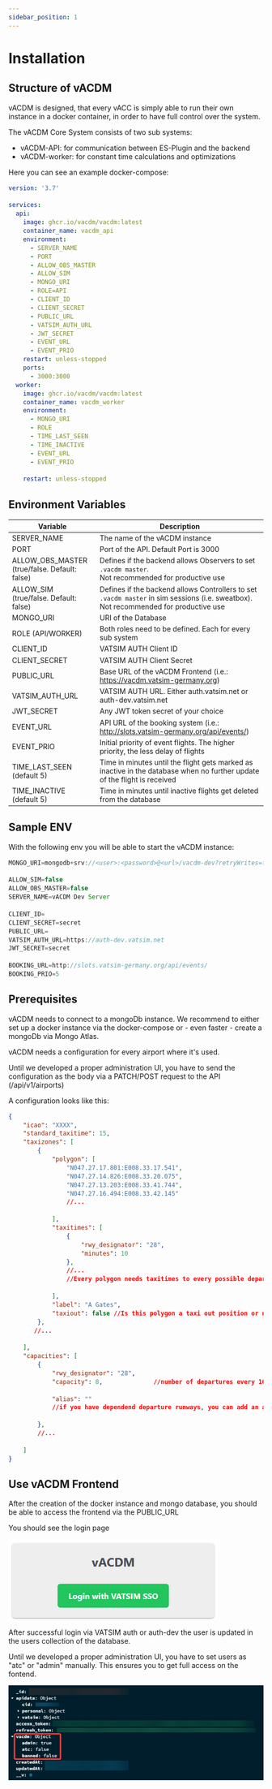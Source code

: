 ```yaml
---
sidebar_position: 1
---
```


# Installation

## Structure of vACDM

vACDM is designed, that every vACC is simply able to run their own instance in a docker container, in order to have full control over the system.

The vACDM Core System consists of two sub systems:

- vACDM-API: for communication between ES-Plugin and the backend
- vACDM-worker: for constant time calculations and optimizations

Here you can see an example docker-compose:

```yaml
version: '3.7'

services:
  api:
    image: ghcr.io/vacdm/vacdm:latest
    container_name: vacdm_api
    environment:
      - SERVER_NAME
      - PORT
      - ALLOW_OBS_MASTER
      - ALLOW_SIM
      - MONGO_URI
      - ROLE=API
      - CLIENT_ID
      - CLIENT_SECRET
      - PUBLIC_URL
      - VATSIM_AUTH_URL
      - JWT_SECRET
      - EVENT_URL
      - EVENT_PRIO
    restart: unless-stopped
    ports:
      - 3000:3000
  worker:
    image: ghcr.io/vacdm/vacdm:latest
    container_name: vacdm_worker
    environment:
      - MONGO_URI
      - ROLE
      - TIME_LAST_SEEN
      - TIME_INACTIVE
      - EVENT_URL
      - EVENT_PRIO

    restart: unless-stopped
```

## Environment Variables

| Variable                                            | Description                                                                                                                                         |
| --------------------------------------------------- | --------------------------------------------------------------------------------------------------------------------------------------------------- |
| SERVER_NAME                                         | The name of the vACDM instance                                                                                                                      |
| PORT                                                | Port of the API. Default Port is 3000                                                                                                               |
| ALLOW_OBS_MASTER <br />(true/false. Default: false) | Defines if the backend allows Observers to set `.vacdm master`.<br /> Not recommended for productive use                                    |
| ALLOW_SIM <br />(true/false. Default: false)        | Defines if the backend allows Controllers to set `.vacdm master` in sim sessions (i.e. sweatbox). <br /> Not recommended for productive use |
| MONGO_URI                                           | URI of the Database                                                                                                                                 |
| ROLE (API/WORKER)                                   | Both roles need to be defined. Each for every sub system                                                                                            |
| CLIENT_ID                                           | VATSIM AUTH Client ID                                                                                                                               |
| CLIENT_SECRET                                       | VATSIM AUTH Client Secret                                                                                                                           |
| PUBLIC_URL                                          | Base URL of the vACDM Frontend (i.e.: https://vacdm.vatsim-germany.org)                                                                             |
| VATSIM_AUTH_URL                                     | VATSIM AUTH URL. Either auth.vatsim.net or auth-dev.vatsim.net                                                                                      |
| JWT_SECRET                                          | Any JWT token secret of your choice                                                                                                                |
| EVENT_URL                                           | API URL of the booking system (i.e.: http://slots.vatsim-germany.org/api/events/)                                                                   |
| EVENT_PRIO                                          | Initial priority of event flights. The higher priority, the less delay of flights                                                                   |
| TIME_LAST_SEEN (default 5)                          | Time in minutes until the flight gets marked as inactive in the database when no further update of the flight is received                           |
| TIME_INACTIVE (default 5)                           | Time in minutes until inactive flights get deleted from the database                                                                                |

## Sample ENV

With the following env you will be able to start the vACDM instance:

```js
MONGO_URI=mongodb+srv://<user>:<password>@<url>/vacdm-dev?retryWrites=true&w=majority

ALLOW_SIM=false
ALLOW_OBS_MASTER=false
SERVER_NAME=vACDM Dev Server

CLIENT_ID=
CLIENT_SECRET=secret
PUBLIC_URL=
VATSIM_AUTH_URL=https://auth-dev.vatsim.net
JWT_SECRET=secret

BOOKING_URL=http://slots.vatsim-germany.org/api/events/
BOOKING_PRIO=5
```

## Prerequisites

vACDM needs to connect to a mongoDb instance. We recommend to either set up a docker instance via the docker-compose or - even faster - create a mongoDb via Mongo Atlas.

vACDM needs a configuration for every airport where it's used.

Until we developed a proper administration UI, you have to send the configuration as the body via a PATCH/POST request to the API (/api/v1/airports)

A configuration looks like this:

```json
{
    "icao": "XXXX",
    "standard_taxitime": 15,
    "taxizones": [
        {
            "polygon": [
                "N047.27.17.801:E008.33.17.541",
                "N047.27.14.826:E008.33.20.075",
                "N047.27.13.203:E008.33.41.744",
                "N047.27.16.494:E008.33.42.145"
                //...

            ],
            "taxitimes": [
                {
                    "rwy_designator": "28",
                    "minutes": 10
                },
                //...
                //Every polygon needs taxitimes to every possible departure runway

            ],
            "label": "A Gates",
            "taxiout": false //Is this polygon a taxi out position or not
        },
       //...

    ],
    "capacities": [
        {
            "rwy_designator": "28",
            "capacity": 8,              //number of departures every 10 minutes

            "alias": ""
            //if you have dependend departure runways, you can add an alias for them that vACDM counts both runways as one

        },
        //...

    ]
}
```

## Use vACDM Frontend

After the creation of the docker instance and mongo database, you should be able to access the frontend via the PUBLIC_URL

You should see the login page

![login](/img/login.png)

After successful login via VATSIM auth or auth-dev the user is updated in the users collection of the database.

Until we developed a proper administration UI, you have to set users as "atc" or "admin" manually. This ensures you to get full access on the fontend.

![userscollection](/img/users_collection.png)
